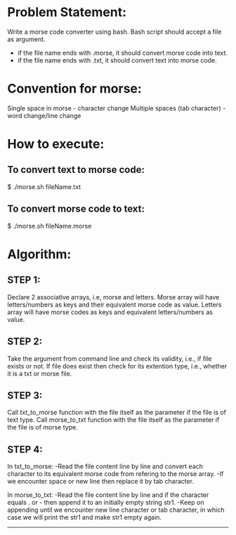 # Problem Statement:

Write a morse code converter using bash. Bash script should accept a file as argument.
- if the file name ends with .morse, it should convert morse code into text.
- if the file name ends with .txt, it should convert text into morse code.

# Convention for morse:

Single space in morse - character change
Multiple spaces (tab character) - word change/line change

# How to execute:

## To convert text to morse code:
$ ./morse.sh fileName.txt

## To convert morse code to text:
$ ./morse.sh fileName.morse

# Algorithm:

## STEP 1:
Declare 2 associative arrays, i.e, morse and letters. Morse array will have letters/numbers as keys and their equivalent morse code as value. Letters array will have morse codes as keys and equivalent letters/numbers as value.

## STEP 2:
Take the argument from command line and check its validity, i.e., if file exists or not. If file does exist then check for its extention type, i.e., whether it is a txt or morse file.

## STEP 3:
Call txt_to_morse function with the file itself as the parameter if the file is of text type.
Call morse_to_txt function with the file itself as the parameter if the file is of morse type.

## STEP 4:
In txt_to_morse:
-Read the file content line by line and convert each character to its equivalent morse code from refering to the morse array.
-If we encounter space or new line then replace it by tab character.

In morse_to_txt:
-Read the file content line by line and if the character equals . or - then append it to an initially empty string str1.
-Keep on appending until we encounter new line character or tab character, in which case we will print the str1 and make str1 empty again.

--------------------------------------------------------------------
